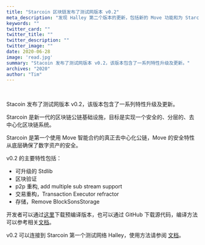 ```yaml
---
title: "Starcoin 区块链发布了测试网版本 v0.2"
meta_description: "发现 Halley 第二个版本的更新，包括新的 Move 功能和为 Starcoin 用户带来的改进。"
keywords: ""
twitter_card: ""
twitter_title: ""
twitter_description: ""
twitter_image: ""
date: 2020-06-28
image: 'read.jpg'
summary: "Stacoin 发布了测试网版本 v0.2，该版本包含了一系列特性升级及更新。"
archives: "2020"
author: "Tim"
---
```


<br/>

Stacoin 发布了测试网版本 v0.2，该版本包含了一系列特性升级及更新。

Starcoin 是新一代的区块链公链基础设施，目标是实现一个安全的、分层的、去中心化区块链系统。

Starcoin 是第一个使用 Move 智能合约的真正去中心化公链，Move 的安全特性从底层确保了数字资产的安全。


v0.2 的主要特性包括：

- 可升级的 Stdlib
- 区块验证
- p2p 重构, add multiple sub stream support
- 交易重构，Transaction Executor refractor
- 存储，Remove BlockSonsStorage

开发者可以通过[这里](https://github.com/starcoinorg/starcoin/releases/tag/v0.2.0)下载预编译版本，也可以通过 GitHub 下载源代码，编译方法可以参考相关[文档](http://developer.starcoin.org/en/build/)。

v0.2 可以连接到 Starcoin 第一个测试网络 Halley，使用方法请参阅 [文档](http://developer.starcoin.org/en/runnetwork/)。
